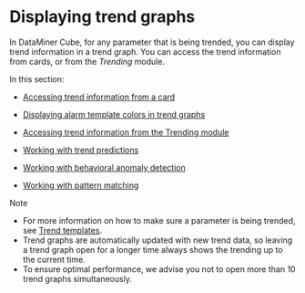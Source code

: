 # Displaying trend graphs

In DataMiner Cube, for any parameter that is being trended, you can display trend information in a trend graph. You can access the trend information from cards, or from the *Trending* module.

In this section:

- [Accessing trend information from a card](Accessing_trend_information_from_a_card.md)

- [Displaying alarm template colors in trend graphs](Displaying_alarm_template_colors_in_trend_graphs.md)

- [Accessing trend information from the Trending module](Accessing_trend_information_from_the_Trending_module.md)

- [Working with trend predictions](Working_with_trend_predictions.md)

- [Working with behavioral anomaly detection](Working_with_behavioral_anomaly_detection.md)

- [Working with pattern matching](Working_with_pattern_matching.md)

> [!NOTE]
> -  For more information on how to make sure a parameter is being trended, see [Trend templates](../protocols/Trend_templates.md).
> -  Trend graphs are automatically updated with new trend data, so leaving a trend graph open for a longer time always shows the trending up to the current time.
> -  To ensure optimal performance, we advise you not to open more than 10 trend graphs simultaneously.
>
